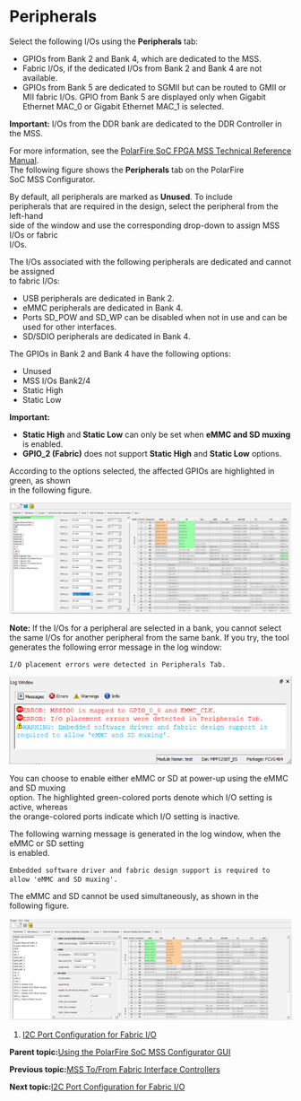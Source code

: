 # Peripherals

Select the following I/Os using the **Peripherals** tab:

-   GPIOs from Bank 2 and Bank 4, which are dedicated to the MSS.
-   Fabric I/Os, if the dedicated I/Os from Bank 2 and Bank 4 are not available.
-   GPIOs from Bank 5 are dedicated to SGMII but can be routed to GMII or MII fabric I/Os. GPIO from Bank 5 are displayed only when Gigabit Ethernet MAC\_0 or Gigabit Ethernet MAC\_1 is selected.

**Important:** I/Os from the DDR bank are dedicated to the DDR Controller in the MSS.

For more information, see the [PolarFire SoC FPGA MSS Technical Reference Manual](https://ww1.microchip.com/downloads/aemDocuments/documents/FPGA/ProductDocuments/ReferenceManuals/PolarFire_SoC_FPGA_MSS_Technical_Reference_Manual_VC.pdf).<br /> The following figure shows the **Peripherals** tab on the PolarFire<br /> SoC MSS Configurator.



By default, all peripherals are marked as **Unused**. To include<br /> peripherals that are required in the design, select the peripheral from the left-hand<br /> side of the window and use the corresponding drop-down to assign MSS I/Os or fabric<br /> I/Os.

The I/Os associated with the following peripherals are dedicated and cannot be assigned<br /> to fabric I/Os:

-   USB peripherals are dedicated in Bank 2.
-   eMMC peripherals are dedicated in Bank 4.
-   Ports SD\_POW and SD\_WP can be disabled when not in use and can be used for other interfaces.
-   SD/SDIO peripherals are dedicated in Bank 4.

The GPIOs in Bank 2 and Bank 4 have the following options:

-   Unused
-   MSS I/Os Bank2/4
-   Static High
-   Static Low

**Important:**

-   **Static High** and **Static Low** can only be set when **eMMC and SD muxing** is enabled.
-   **GPIO\_2 \(Fabric\)** does not support **Static High** and **Static Low** options.

According to the options selected, the affected GPIOs are highlighted in green, as shown<br /> in the following figure.

![](GUID-3B3135E2-0A5B-4384-B300-08744BAB0B98-low.png "GPIO Options")

**Note:** If the I/Os for a peripheral are selected in a bank, you cannot select the same I/Os for another peripheral from the same bank. If you try, the tool generates the following error message in the log window:

``` {#CODEBLOCK_PRW_CYV_PVB}
I/O placement errors were detected in Peripherals Tab.
```

![](GUID-D40D2B85-4A96-4ABF-A1D3-891D3009F1BB-low.jpg "I/O Placement Error Message in Log Window")

You can choose to enable either eMMC or SD at power-up using the eMMC and SD muxing<br /> option. The highlighted green-colored ports denote which I/O setting is active, whereas<br /> the orange-colored ports indicate which I/O setting is inactive.

The following warning message is generated in the log window, when the eMMC or SD setting<br /> is enabled.

``` {#CODEBLOCK_G1X_4J5_P5B}
Embedded software driver and fabric design support is required to allow 'eMMC and SD muxing'.
```

The eMMC and SD cannot be used simultaneously, as shown in the following figure.

![](GUID-B87383B5-5FE7-4727-AFDB-AED33D59F5DB-low.png "Overlapping I/O Warning")

1.  [I2C Port Configuration for Fabric I/O](GUID-0AC3B2D1-58D4-421A-8D77-DD8A57F0A773.md)  


**Parent topic:**[Using the PolarFire SoC MSS Configurator GUI](GUID-E11D45E3-7975-4122-BA81-72D6BDD0CD1A.md)

**Previous topic:**[MSS To/From Fabric Interface Controllers](GUID-A1E1F5D7-A681-4C06-9435-D515826BD296.md)

**Next topic:**[I2C Port Configuration for Fabric I/O](GUID-0AC3B2D1-58D4-421A-8D77-DD8A57F0A773.md)


